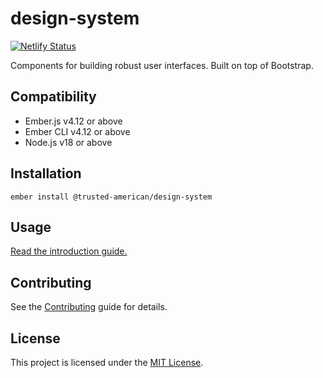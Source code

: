 # design-system

[![Netlify Status](https://api.netlify.com/api/v1/badges/31622054-f4d9-43c4-bce5-a45f37faf48b/deploy-status)](https://app.netlify.com/sites/taia-design-system/deploys)

Components for building robust user interfaces. Built on top of Bootstrap.

## Compatibility

- Ember.js v4.12 or above
- Ember CLI v4.12 or above
- Node.js v18 or above

## Installation

```
ember install @trusted-american/design-system
```

## Usage

[Read the introduction guide.](https://taia-design-system.netlify.app/guides/introduction)

## Contributing

See the [Contributing](CONTRIBUTING.md) guide for details.

## License

This project is licensed under the [MIT License](LICENSE.md).
